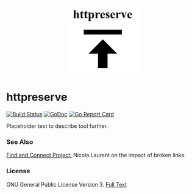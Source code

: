 <div>
<p align="center">
<img id="logo" src="https://github.com/exponential-decay/httpreserve/raw/master/src/images/httpreserve-logo.png" alt="httpreserve"/>
</p>
</div>

# httpreserve
[![Build Status](https://travis-ci.org/exponential-decay/httpreserve.svg?branch=master)](https://travis-ci.org/exponential-decay/httpreserve)
[![GoDoc](https://godoc.org/github.com/exponential-decay/httpreserve?status.svg)](https://godoc.org/github.com/exponential-decay/httpreserve)
[![Go Report Card](https://goreportcard.com/badge/github.com/exponential-decay/httpreserve)](https://goreportcard.com/report/github.com/exponential-decay/httpreserve)

Placeholder text to describe tool further. 

### See Also

[Find and Connect Project:](http://www.findandconnectwrblog.info/2016/11/broken-links-broken-trust/) Nicola Laurent on the impact of broken links. 

### License

GNU General Public License Version 3. [Full Text](LICENSE)

